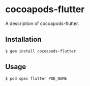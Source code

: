 # cocoapods-flutter

A description of cocoapods-flutter.

## Installation

    $ gem install cocoapods-flutter

## Usage

    $ pod spec flutter POD_NAME
